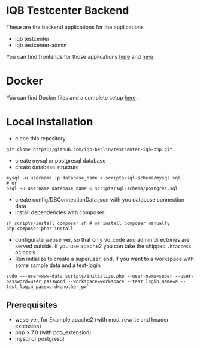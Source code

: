 # IQB Testcenter Backend

These are the backend applications for the applications
- iqb testcenter
- iqb testcenter-admin

You can find frontends for those applications [here](https://github.com/iqb-berlin/testcenter-iqb-ng) 
and [here](https://github.com/iqb-berlin/testcenter-admin-iqb-ng).


# Docker
You can find Docker files and a complete setup [here](https://github.com/iqb-berlin/iqb-tba-docker-setup) .

# Local Installation

- clone this repository
```
git clone https://github.com/iqb-berlin/testcenter-iqb-php.git
```
- create mysql or postgresql database
- create database structure
```
mysql -u username -p database_name < scripts/sql-schema/mysql.sql
# or
psql -U username database_name < scripts/sql-schema/postgres.sql
```
- create config/DBConnectionData.json with you database connection data
- install dependencies with composer:
```
sh scripts/install_composer.sh # or install composer manually
php composer.phar install
``` 
- configurate webserver, so that only vo_code and admin directories are served outside. if you use apache2 you can take
 the shipped `.htaccess` as basis. 
- Run initialize to create a superuser, and, if you want to a workspace with some sample data and a test-login 
```
sudo ---user=www-data scripts/initialize.php --user-name=super --user-password=user_password --workspace=workspace --test_login_name=a --test_login_password=another_pw`
```  
  
## Prerequisites 

* weserver, for Example apache2 (with mod_rewrite and header extension)
* php > 7.0 (with pdo_extension)
* mysql or postgresql

